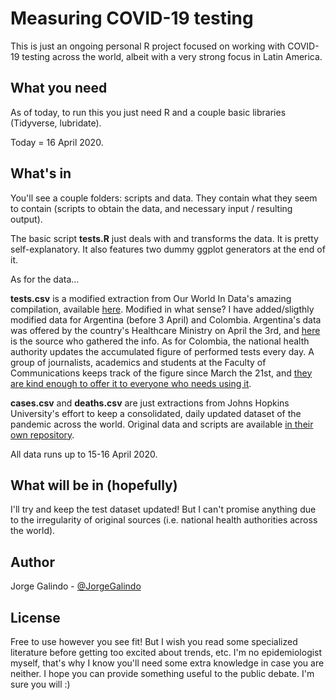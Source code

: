 # Measuring COVID-19 testing 

This is just an ongoing personal R project focused on working with COVID-19 testing across the world, albeit with a very strong focus in Latin America.

## What you need

As of today, to run this you just need R and a couple basic libraries (Tidyverse, lubridate).

Today = 16 April 2020.

## What's in

You'll see a couple folders: scripts and data. They contain what they seem to contain (scripts to obtain the data, and necessary input / resulting output).

The basic script **tests.R** just deals with and transforms the data. It is pretty self-explanatory. It also features two dummy ggplot generators at the end of it.

As for the data...

**tests.csv** is a modified extraction from Our World In Data's amazing compilation, available [here](https://ourworldindata.org/grapher/total-tests-per-thousand-since-5th-death). Modified in what sense? I have added/sligthly modified data for Argentina (before 3 April) and Colombia. Argentina's data was offered by the country's Healthcare Ministry on April the 3rd, and [here](https://www.infobae.com/politica/2020/04/03/los-tests-de-coronavirus-bajo-la-lupa-cuantos-se-hicieron-cual-es-el-porcentaje-de-casos-positivos-y-que-lugar-del-ranking-mundial-ocupa-la-argentina/) is the source who gathered the info. As for Colombia, the national health authority updates the accumulated figure of performed tests every day. A group of journalists, academics and students at the Faculty of Communications keeps track of the figure since March the 21st, and [they are kind enough to offer it to everyone who needs using it](https://www.unisabanamedios.com/datos-tiempo-real-coronavirus).

**cases.csv** and **deaths.csv** are just extractions from Johns Hopkins University's effort to keep a consolidated, daily updated dataset of the pandemic across the world. Original data and scripts are available [in their own repository](https://github.com/CSSEGISandData/COVID-19/tree/master/csse_covid_19_data).

All data runs up to 15-16 April 2020.


## What will be in (hopefully)


I'll try and keep the test dataset updated! But I can't promise anything due to the irregularity of original sources (i.e. national health authorities across the world).


## Author

Jorge Galindo - [@JorgeGalindo](https://twitter.com/jorgegalindo)


## License

Free to use however you see fit! But I wish you read some specialized literature before getting too excited about trends, etc. I'm no epidemiologist myself, that's why I know you'll need some extra knowledge in case you are neither. I hope you can provide something useful to the public debate. I'm sure you will :)
